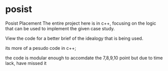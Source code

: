 # posist
Posist Placement
The entire project here is in c++, focusing on the logic that can be used to implement the given case study.

View the code for a better brief of the idealogy that is being used.

its more of a pesudo code in c++; 

the code is modular enough to accomdate the 7,8,9,10 point but due to time lack, have missed it
